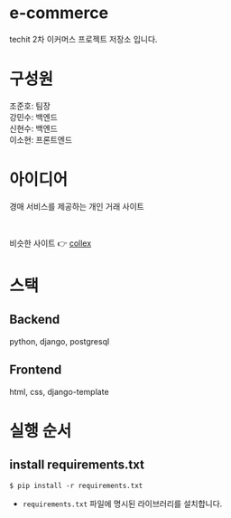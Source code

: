 # e-commerce
techit 2차 이커머스 프로젝트 저장소 입니다.


# 구성원
조준호: 팀장  
강민수: 백엔드  
신현수: 백엔드  
이소현: 프론트엔드  


# 아이디어
경매 서비스를 제공하는 개인 거래 사이트

<br>

비슷한 사이트 👉 [collex](https://auction.collexx.io/bid?category=1&sortBy=deadLineTime%3AASC)


# 스택
## Backend
python, django, postgresql


## Frontend
html, css, django-template


# 실행 순서

## install requirements.txt 
```
$ pip install -r requirements.txt
```
- `requirements.txt` 파일에 명시된 라이브러리를 설치합니다.  